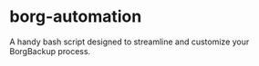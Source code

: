 # borg-automation
A handy bash script designed to streamline and customize your BorgBackup process.
